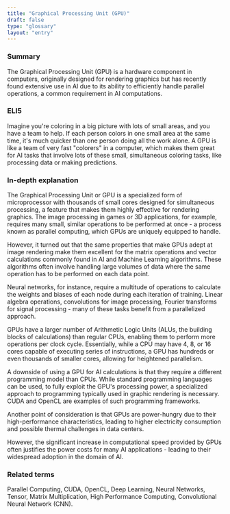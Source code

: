 ```yaml
---
title: "Graphical Processing Unit (GPU)"
draft: false
type: "glossary"
layout: "entry"
---
```


### Summary
The Graphical Processing Unit (GPU) is a hardware component in computers, originally designed for rendering graphics but has recently found extensive use in AI due to its ability to efficiently handle parallel operations, a common requirement in AI computations.

### ELI5
Imagine you're coloring in a big picture with lots of small areas, and you have a team to help. If each person colors in one small area at the same time, it's much quicker than one person doing all the work alone. A GPU is like a team of very fast "colorers" in a computer, which makes them great for AI tasks that involve lots of these small, simultaneous coloring tasks, like processing data or making predictions.

### In-depth explanation
The Graphical Processing Unit or GPU is a specialized form of microprocessor with thousands of small cores designed for simultaneous processing, a feature that makes them highly effective for rendering graphics. The image processing in games or 3D applications, for example, requires many small, similar operations to be performed at once - a process known as parallel computing, which GPUs are uniquely equipped to handle.

However, it turned out that the same properties that make GPUs adept at image rendering make them excellent for the matrix operations and vector calculations commonly found in AI and Machine Learning algorithms. These algorithms often involve handling large volumes of data where the same operation has to be performed on each data point. 

Neural networks, for instance, require a multitude of operations to calculate the weights and biases of each node during each iteration of training. Linear algebra operations, convolutions for image processing, Fourier transforms for signal processing - many of these tasks benefit from a parallelized approach.

GPUs have a larger number of Arithmetic Logic Units (ALUs, the building blocks of calculations) than regular CPUs, enabling them to perform more operations per clock cycle. Essentially, while a CPU may have 4, 8, or 16 cores capable of executing series of instructions, a GPU has hundreds or even thousands of smaller cores, allowing for heightened parallelism.

A downside of using a GPU for AI calculations is that they require a different programming model than CPUs. While standard programming languages can be used, to fully exploit the GPU's processing power, a specialized approach to programming typically used in graphic rendering is necessary. CUDA and OpenCL are examples of such programming frameworks.

Another point of consideration is that GPUs are power-hungry due to their high-performance characteristics, leading to higher electricity consumption and possible thermal challenges in data centers. 

However, the significant increase in computational speed provided by GPUs often justifies the power costs for many AI applications - leading to their widespread adoption in the domain of AI.

### Related terms
Parallel Computing, CUDA, OpenCL, Deep Learning, Neural Networks, Tensor, Matrix Multiplication, High Performance Computing, Convolutional Neural Network (CNN).
